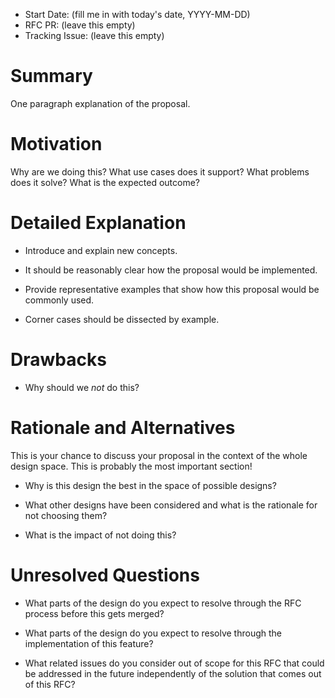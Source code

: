 - Start Date: (fill me in with today's date, YYYY-MM-DD)
- RFC PR: (leave this empty)
- Tracking Issue: (leave this empty)

# Summary
[summary]: #summary

One paragraph explanation of the proposal.

# Motivation
[motivation]: #motivation

Why are we doing this? What use cases does it support? What problems does it
solve? What is the expected outcome?

# Detailed Explanation
[detailed-explanation]: #detailed-explanation

- Introduce and explain new concepts.

- It should be reasonably clear how the proposal would be implemented.

- Provide representative examples that show how this proposal would be commonly
  used.

- Corner cases should be dissected by example.

# Drawbacks
[drawbacks]: #drawbacks

- Why should we *not* do this?

# Rationale and Alternatives
[alternatives]: #rationale-and-alternatives

This is your chance to discuss your proposal in the context of the whole design
space. This is probably the most important section!

- Why is this design the best in the space of possible designs?

- What other designs have been considered and what is the rationale for not
  choosing them?

- What is the impact of not doing this?

# Unresolved Questions
[unresolved]: #unresolved-questions

- What parts of the design do you expect to resolve through the RFC process
  before this gets merged?

- What parts of the design do you expect to resolve through the implementation
  of this feature?

- What related issues do you consider out of scope for this RFC that could be
  addressed in the future independently of the solution that comes out of this
  RFC?
